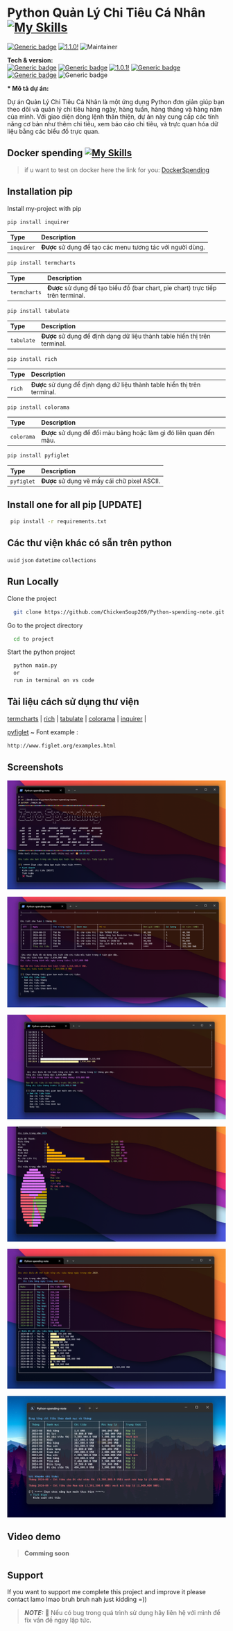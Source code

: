 # Python Quản Lý Chi Tiêu Cá Nhân [![My Skills](https://skillicons.dev/icons?i=python)](https://skillicons.dev)

[![Generic badge](https://img.shields.io/badge/StatusProject-OK-green.svg)](https://shields.io/) [![1.1.0!](https://img.shields.io/badge/Version-1.1.0-1abc9c.svg)](https://GitHub.com/Naereen/ama) ![Maintainer](https://img.shields.io/badge/Python-3.12-blue)

**Tech & version:**  
[![Generic badge](https://img.shields.io/badge/pyfiglet-1.0.2-green.svg)](https://shields.io/) [![Generic badge](https://img.shields.io/badge/termcharts-1.1.2-blue.svg)](https://shields.io/) [![1.0.1!](https://img.shields.io/badge/inquirer-3.4.0-1abc9c.svg)](https://GitHub.com/Naereen/ama) [![Generic badge](https://img.shields.io/badge/tabulate-0.9.0-red.svg)](https://shields.io/) [![Generic badge](https://img.shields.io/badge/rich-13.7.1-yellow.svg)](https://shields.io/) ![Generic badge](https://img.shields.io/badge/colorama-0.4.6-white.svg)

<strong>\* Mô tả dự án:</strong >

Dự án Quản Lý Chi Tiêu Cá Nhân là một ứng dụng Python đơn giản giúp bạn theo dõi và quản lý chi tiêu hàng ngày, hàng tuần, hàng tháng và hàng năm của mình. Với giao diện dòng lệnh thân thiện, dự án này cung cấp các tính năng cơ bản như thêm chi tiêu, xem báo cáo chi tiêu, và trực quan hóa dữ liệu bằng các biểu đồ trực quan.

## Docker spending [![My Skills](https://skillicons.dev/icons?i=docker)](https://skillicons.dev)

> if u want to test on docker here the link for you:
> [DockerSpending](https://hub.docker.com/r/zeroslayer/python-spending)

## Installation pip

Install my-project with pip

```bash
pip install inquirer
```

| Type       | Description                                                |
| :--------- | :--------------------------------------------------------- |
| `inquirer` | **Được** sử dụng để tạo các menu tương tác với người dùng. |

```bash
pip install termcharts
```

| Type         | Description                                                                     |
| :----------- | :------------------------------------------------------------------------------ |
| `termcharts` | **Được** sử dụng để tạo biểu đồ (bar chart, pie chart) trực tiếp trên terminal. |

```bash
pip install tabulate
```

| Type       | Description                                                               |
| :--------- | :------------------------------------------------------------------------ |
| `tabulate` | **Được** sử dụng để định dạng dữ liệu thành table hiển thị trên terminal. |

```bash
pip install rich
```

| Type   | Description                                                               |
| :----- | :------------------------------------------------------------------------ |
| `rich` | **Được** sử dụng để định dạng dữ liệu thành table hiển thị trên terminal. |

```bash
pip install colorama
```

| Type       | Description                                                        |
| :--------- | :----------------------------------------------------------------- |
| `colorama` | **Được** sử dụng để đổi màu bảng hoặc làm gì đó liên quan đến màu. |

```bash
pip install pyfiglet
```

| Type       | Description                                  |
| :--------- | :------------------------------------------- |
| `pyfiglet` | **Được** sử dụng vẽ mấy cái chữ pixel ASCII. |

## Install one for all pip [UPDATE]

```bash
 pip install -r requirements.txt
```

## Các thư viện khác có sẵn trên python

`uuid`
`json`
`datetime`
`collections`

## Run Locally

Clone the project

```bash
  git clone https://github.com/ChickenSoup269/Python-spending-note.git
```

Go to the project directory

```bash
  cd to project
```

Start the python project

```bash
  python main.py
  or
  run in terminal on vs code
```

## Tài liệu cách sử dụng thư viện

[termcharts](https://pypi.org/project/termcharts/) |
[rich](https://rich.readthedocs.io/en/stable/introduction.html) |
[tabulate](https://pypi.org/project/tabulate/) |
[colorama](https://pypi.org/project/colorama/) |
[inquirer](https://python-inquirer.readthedocs.io/en/latest/installation.html) |

[pyfiglet](https://pypi.org/project/pyfiglet/) ~ Font example :

```bash
http://www.figlet.org/examples.html
```

## Screenshots

<kbd><img src="./screenShot/Screenshot 2024-09-03 143537.png"></kbd>

<kbd><img src="./screenShot/Screenshot 2024-09-03 143550.png"></kbd>

<kbd><img src="./screenShot/Screenshot 2024-09-03 143557.png"></kbd>

<kbd><img src="./screenShot/Screenshot 2024-09-03 143622.png"></kbd>

<kbd><img src="./screenShot/Screenshot 2024-09-03 143629.png"></kbd>

<kbd><img src="./screenShot/image.png"></kbd>

## Video demo

> **Comming soon**

## Support

If you want to support me complete this project and improve it please contact lamo lmao bruh bruh nah just kidding =))

> **_NOTE:_** 🔴 Nếu có bug trong quá trình sử dụng hãy liên hệ với mình để fix vấn đề ngay lập tức.
